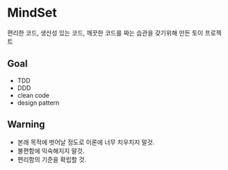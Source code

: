 # MindSet
편리한 코드, 생산성 있는 코드, 깨끗한 코드를 짜는 습관을 갖기위해 만든 토이 프로젝트

## Goal
- TDD
- DDD
- clean code
- design pattern

## Warning
- 본래 목적에 벗어날 정도로 이론에 너무 치우치지 말것.
- 불편함에 익숙해지지 말것.
- 편리함의 기준을 확립할 것.